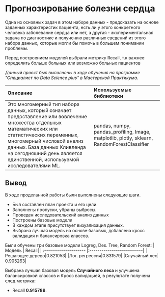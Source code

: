 # Прогнозирование болезни сердца

Одна из основных задач в этом наборе данных - предсказать на основе заданных характеристик пациента, есть ли у этого конкретного человека заболевание сердца или нет, а другая - экспериментальная задача по диагностике и получению различных сведений из этого набора данных, которые могли бы помочь в большем понимании проблемы.

Перед построением моделей выбрали метрику Recall, т.к важнее определить больше больных или возможно больных пациентов

*Данный проект был выполнены в ходе обучения на программе "Специалист по Data Science plus" в Мастерской Практикума.*

| Описание           | Используемые библиотеки                     |
| :--------------------- |:---------------------------|
| Это многомерный тип набора данных, который означает предоставление или вовлечение множества отдельных математических или статистических переменных, многомерный числовой анализ данных. База данных Кливленда на сегодняшний день является единственной, используемой исследователями ML. | pandas, numpy, pandas_profiling, Image, matplotlib, plotly, sklearn, RandomForestClassifier

## Вывод

В ходе проделанной работы были выполнены следующие шаги.
- Был составлен план проекта и его цели.
- Заполнены пропуски, убраны выбросы.
- Проведен исследовательский анализ данных
- Построены базовые модели
- В каждом этапе присутствует визуализация данных.
- Выбрана лучшая модель на основе базовых, добавлена кросс валидация и балансировка классов.

Были обучены три базовые модели Logreg, Des. Tree, Random Forest:
| Модель           | Recall|
| :--------------------- |:---------------------------|
|Решающее дерево|0.821053|
|Лог. регрессия|0.831579|
|Случайный лес|	0.905263|

Выбрана лучшая базовая модель **Случайного леса** и улучшена балансировкой классов и Кросс валидацией, в результате получена след.метрика:

* Recall **0.915789**.



